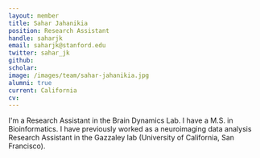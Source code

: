 ```yaml
---
layout: member
title: Sahar Jahanikia
position: Research Assistant
handle: saharjk
email: saharjk@stanford.edu
twitter: sahar_jk
github: 
scholar: 
image: /images/team/sahar-jahanikia.jpg
alumni: true
current: California
cv: 
---
```


I'm a Research Assistant in the Brain Dynamics Lab. I have a M.S. in Bioinformatics. I have previously worked as a neuroimaging data analysis Research Assistant in the Gazzaley lab (University of California, San Francisco). 